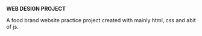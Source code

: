 **WEB DESIGN PROJECT**

A food brand website practice project created with mainly html, css and abit of js. 
